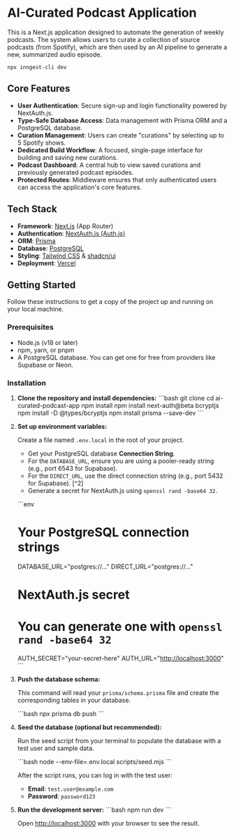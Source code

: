 # AI-Curated Podcast Application

This is a Next.js application designed to automate the generation of weekly podcasts. The system allows users to curate a collection of source podcasts (from Spotify), which are then used by an AI pipeline to generate a new, summarized audio episode.

 `npx inngest-cli dev`

## Core Features

- **User Authentication**: Secure sign-up and login functionality powered by NextAuth.js.
- **Type-Safe Database Access**: Data management with Prisma ORM and a PostgreSQL database.
- **Curation Management**: Users can create "curations" by selecting up to 5 Spotify shows.
- **Dedicated Build Workflow**: A focused, single-page interface for building and saving new curations.
- **Podcast Dashboard**: A central hub to view saved curations and previously generated podcast episodes.
- **Protected Routes**: Middleware ensures that only authenticated users can access the application's core features.

## Tech Stack

- **Framework**: [Next.js](https://nextjs.org/) (App Router)
- **Authentication**: [NextAuth.js (Auth.js)](https://next-auth.js.org/)
- **ORM**: [Prisma](https://www.prisma.io/)
- **Database**: [PostgreSQL](https://www.postgresql.org/)
- **Styling**: [Tailwind CSS](https://tailwindcss.com/) & [shadcn/ui](https://ui.shadcn.com/)
- **Deployment**: [Vercel](https://vercel.com/)

## Getting Started

Follow these instructions to get a copy of the project up and running on your local machine.

### Prerequisites

- Node.js (v18 or later)
- npm, yarn, or pnpm
- A PostgreSQL database. You can get one for free from providers like Supabase or Neon.

### Installation

1. **Clone the repository and install dependencies:**
    \`\`\`bash
    git clone <your-repository-url>
    cd ai-curated-podcast-app
    npm install
    npm install next-auth@beta bcryptjs
    npm install -D @types/bcryptjs
    npm install prisma --save-dev
    \`\`\`

2. **Set up environment variables:**

    Create a file named `.env.local` in the root of your project.
    - Get your PostgreSQL database **Connection String**.
    - For the `DATABASE_URL`, ensure you are using a pooler-ready string (e.g., port 6543 for Supabase).
    - For the `DIRECT_URL`, use the direct connection string (e.g., port 5432 for Supabase). [^2]
    - Generate a secret for NextAuth.js using `openssl rand -base64 32`.

    \`\`\`env

   # Your PostgreSQL connection strings

    DATABASE_URL="postgres://..."
    DIRECT_URL="postgres://..."

   # NextAuth.js secret

   # You can generate one with `openssl rand -base64 32`

    AUTH_SECRET="your-secret-here"
    AUTH_URL="<http://localhost:3000>"
    \`\`\`

3. **Push the database schema:**

    This command will read your `prisma/schema.prisma` file and create the corresponding tables in your database.

    \`\`\`bash
    npx prisma db push
    \`\`\`

4. **Seed the database (optional but recommended):**

    Run the seed script from your terminal to populate the database with a test user and sample data.

    \`\`\`bash
    node --env-file=.env.local scripts/seed.mjs
    \`\`\`

    After the script runs, you can log in with the test user:
    - **Email**: `test.user@example.com`
    - **Password**: `password123`

5. **Run the development server:**
    \`\`\`bash
    npm run dev
    \`\`\`

    Open [http://localhost:3000](http://localhost:3000) with your browser to see the result.
